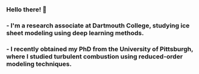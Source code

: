 ### Hello there! 👋
### - I'm a research associate at Dartmouth College, studying ice sheet modeling using deep learning methods.
### - I recently obtained my PhD from the University of Pittsburgh, where I studied turbulent combustion using reduced-order modeling techniques.

<!--
**Tom-Y-Liu/Tom-Y-Liu** is a ✨ _special_ ✨ repository because its `README.md` (this file) appears on your GitHub profile.

Here are some ideas to get you started:

- 🔭 I’m currently working on ...
- 🌱 I’m currently learning ...
- 👯 I’m looking to collaborate on ...
- 🤔 I’m looking for help with ...
- 💬 Ask me about ...
- 📫 How to reach me: ...
- 😄 Pronouns: ...
- ⚡ Fun fact: ...
-->
